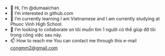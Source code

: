 - 👋 Hi, I’m @dumaaichan
- 👀 I’m interested in github.com
- 🌱 I’m currently learning I am Vietnamese and I am currently studying at Phuoc Vinh High School.
- 💞️ I’m looking to collaborate on tôi muốn tìm 1 người có thể giúp đỡ tôi trong công việc sau này.
- 📫 How to reach me You can contact me through this e-mail congmm2@gmail.com

<!---
dumaaichan/dumaaichan is a ✨ special ✨ repository because its `README.md` (this file) appears on your GitHub profile.
You can click the Preview link to take a look at your changes.
--->
